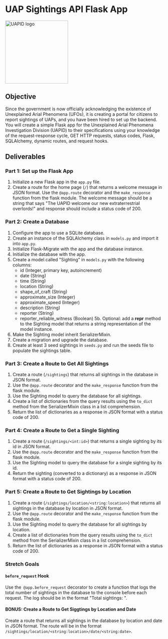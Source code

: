 # UAP Sightings API Flask App

<img src="./assets/uapid.png" width="200" height="200" alt="UAPID logo"/>

## Objective

Since the government is now officially acknowledging the existence of Unexplained Arial Phenomena (UFOs), it is creating a portal for citizens to report sightings of UAPs, and you have been hired to set up the backend.  You will create a simple Flask app for the Unexplained Arial Phenomena Investigation Division (UAPID) to their specifications using your knowledge of the request-response cycle, GET HTTP requests, status codes, Flask, SQLAlchemy, dynamic routes, and request hooks.

## Deliverables

### Part 1: Set up the Flask App
1. Initialize a new Flask app in the `app.py` file.
2. Create a route for the home page (`/`) that returns a welcome message in JSON format.  Use the `@app.route` decorator and the `make_response` function from the flask module. The welcome message should be a string that says "The UAPID welcome our new extraterrestrial overlords!" and response should include a status code of 200.

### Part 2: Create a Database
1. Configure the app to use a SQLite database.
2. Create an instance of the SQLAlchemy class in `models.py` and import it into `app.py`.
3. Initialize Flask-Migrate with the app and the database instance.
4. Initialize the database with the app.
5. Create a model called "Sighting" in `models.py` with the following columns:
    - id (Integer, primary key, autoincrement)
    - date (String)
    - time (String)
    - location (String)
    - shape_of_craft (String)
    - approximate_size (Integer)
    - approximate_speed (Integer)
    - description (String)
    - reporter (String)
    - reporter_reliable_witness (Boolean)
    5b. Optional: add a __repr__ method to the Sighting model that returns a string representation of the model instance.
6. Make the Sighting model inherit SerializerMixin.
7. Create a migration and upgrade the database.
8. Create at least 3 seed sightings in `seeds.py` and run the seeds file to populate the sightings table.

### Part 3: Create a Route to Get All Sightings
1. Create a route (`/sightings`) that returns all sightings in the database in JSON format.
2. Use the `@app.route` decorator and the `make_response` function from the flask module.
3. Use the Sighting model to query the database for all sightings.
4. Create a list of dictionaries from the query results using the `to_dict` method from the SerializerMixin class in a list comprehension.
5. Return the list of dictionaries as a response in JSON format with a status code of 200.

### Part 4: Create a Route to Get a Single Sighting
1. Create a route (`/sightings/<int:id>`) that returns a single sighting by its id in JSON format.
2. Use the `@app.route` decorator and the `make_response` function from the flask module.
3. Use the Sighting model to query the database for a single sighting by its id.
4. Return the sighting (converted to a dictionary) as a response in JSON format with a status code of 200.

### Part 5: Create a Route to Get Sightings by Location
1. Create a route (`/sightings/location/<string:location>`) that returns all sightings in the database by location in JSON format.
2. Use the `@app.route` decorator and the `make_response` function from the flask module.
3. Use the Sighting model to query the database for all sightings by location.
4. Create a list of dictionaries from the query results using the `to_dict` method from the SerializerMixin class in a list comprehension.
5. Return the list of dictionaries as a response in JSON format with a status code of 200.

### Stretch Goals

#### `before_request` Hook
Use the` @app.before_request` decorator to create a function that logs the total number of sightings in the database to the console before each request. The log should be in the format "Total sightings: <number>".

#### BONUS: Create a Route to Get Siggtings by Location and Date
Create a route that returns all sightings in the database by location and date in JSON format. The route will be in the format `/sightings/location/<string:location>/date/<string:date>`.
